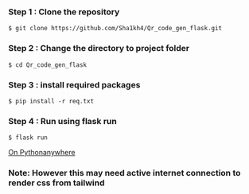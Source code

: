 ### Step 1 : Clone the repository 
```
$ git clone https://github.com/Sha1kh4/Qr_code_gen_flask.git
```
### Step 2 : Change the directory to project folder
```
$ cd Qr_code_gen_flask
```
### Step 3 : install required packages
```
$ pip install -r req.txt
```

### Step 4 : Run using flask run
```
$ flask run
```
[On Pythonanywhere]( https://sha1kh4.pythonanywhere.com )

### Note: However this may need active internet connection to render css from tailwind
